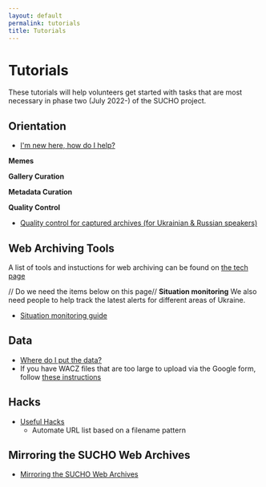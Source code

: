 ```yaml
---
layout: default
permalink: tutorials
title: Tutorials
---
```


# Tutorials

These tutorials will help volunteers get started with tasks that are most necessary in phase two (July 2022-) of the SUCHO project.

## Orientation
* [I'm new here, how do I help?](/orientation)

**Memes**

**Gallery Curation**

**Metadata Curation**

**Quality Control**
* [Quality control for captured archives (for Ukrainian & Russian speakers)](/qc)

## Web Archiving Tools
A list of tools and instuctions for web archiving can be found on [the tech page](/tech)


// Do we need the items below on this page//
**Situation monitoring**
We also need people to help track the latest alerts for different areas of Ukraine.

  * [Situation monitoring guide](/situation-monitoring)

## Data
* [Where do I put the data?](/data-upload)
* If you have WACZ files that are too large to upload via the Google form, follow [these instructions](/wacz-upload-aws)

## Hacks
* [Useful Hacks](https://www.sucho.org/hacks)
  * Automate URL list based on a filename pattern

## Mirroring the SUCHO Web Archives
* [Mirroring the SUCHO Web Archives](/mirroring)
